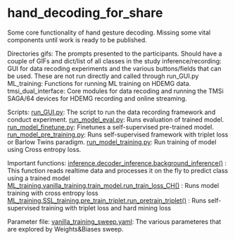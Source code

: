 # hand_decoding_for_share
Some core functionality of hand gesture decoding. Missing some vital components until work is ready to be published.

Directories
gifs: The prompts presented to the participants. Should have a couple of GIFs and dict/list of all classes in the study
inference/recording: GUI for data recoding experiments and the various buttons/fields that can be used. These are not run directly and called through run_GUI.py
ML_training: Functions for running ML training on HDEMG data.
tmsi_dual_interface: Core modules for data recoding and running the TMSi SAGA/64 devices for HDEMG recording and online streaming.

Scripts:
[run_GUI.py](run_gui.py): The script to run the data recording framework and conduct experiment.
[run_model_eval.py](run_model_eval.py): Runs evaluation of trained model.
[run_model_finetune.py](run_model_finetune.py): Finetunes a self-supervised pre-trained model.
[run_model_pre_training.py](run_model_pre_training.py): Runs self-supervised framework with triplet loss or Barlow Twins paradigm.
[run_model_training.py](run_model_training.py): Run training of model using Cross entropy loss.

Important functions:
[inference.decoder_inference.background_inference()](inference/decoder_inference.py) : This function reads realtime data and processes it on the fly to predict class using a trained model
[ML_training.vanilla_training.train_model.run_train_loss_CH()](ML_training/Vanilla_training/model_train.py) : Runs model training with cross entropy loss
[ML_training.SSL_training.pre_train_triplet.run_pretrain_triplet()](ML_training/SSL_training/pre_train_triplet.py) : Runs self-supervised training with triplet loss and hard mining loss

Parameter file:
[vanilla_training_sweep.yaml](vanilla_training_sweep.yaml): The various parameteres that are explored by Weights&Biases sweep.
